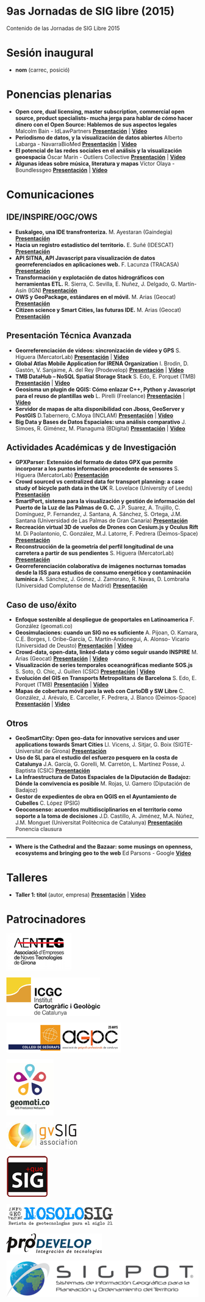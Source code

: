 # 9as Jornadas de SIG libre (2015)

Contenido de las Jornadas de SIG Libre 2015

Sesión inaugural
==================

* **nom** (carrec, posició)

Ponencias plenarias
====================

* **Open core, dual licensing, master subscription, commercial open source, product specialists- mucha jerga para hablar de cómo hacer dinero con el Open Source: Hablemos de sus aspectos legales** Malcolm Bain - IdLawPartners **[Presentación](https://dugi-doc.udg.edu/handle/10256/10220)** | **[Vídeo](http://diobma.udg.edu/handle/10256.1/3748)**
* **Periodismo de datos, y la visualización de datos abiertos** Alberto Labarga - NavarraBioMed **[Presentación](https://dugi-doc.udg.edu/handle/10256/10221)** | **[Vídeo](http://diobma.udg.edu/handle/10256.1/3749)**
* **El potencial de las redes sociales en el análisis y la visualización geoespacia** Óscar Marín - Outliers Collective **[Presentación](https://dugi-doc.udg.edu/handle/10256/10223)** | **[Vídeo](http://diobma.udg.edu/handle/10256.1/3751)**
* **Algunas ideas sobre música, literatura y mapas** Víctor Olaya - Boundlessgeo **[Presentación](https://dugi-doc.udg.edu/handle/10256/10224)** | **[Vídeo](http://diobma.udg.edu/handle/10256.1/3752)**

Comunicaciones
=================

IDE/INSPIRE/OGC/OWS
---------------------------

* **Euskalgeo, una IDE transfronteriza.** M. Ayestaran (Gaindegia) **[Presentación](https://dugi-doc.udg.edu/handle/10256/10239)** 
* **Hacia un registro estadístico del territorio.** E. Suñé (IDESCAT) **[Presentación](https://dugi-doc.udg.edu/handle/10256/10240)** 
* **API SITNA, API Javascript para visualización de datos georreferenciados en aplicaciones web.** F. Lacunza (TRACASA) **[Presentación](https://dugi-doc.udg.edu/handle/10256/10241)** 
* **Transformación y explotación de datos hidrográficos con herramientas ETL.** R. Sierra, C. Sevilla, E. Nuñez, J. Delgado, G. Martín- Asín (IGN) **[Presentación](https://dugi-doc.udg.edu/handle/10256/10242)** 
* **OWS y GeoPackage, estándares en el móvil.** M. Arias (Geocat) **[Presentación](https://dugi-doc.udg.edu/handle/10256/10243)** 
* **Citizen science y Smart Cities, las futuras IDE.** M. Arias (Geocat) **[Presentación](https://dugi-doc.udg.edu/handle/10256/10244)** 

Presentación Técnica Avanzada
---------------------------

* **Georreferenciación de vídeos: sincronización de vídeo y GPS** S. Higuera (MercatorLab) **[Presentación](https://dugi-doc.udg.edu/handle/10256/10225)** | **[Vídeo](http://diobma.udg.edu/handle/10256.1/3753)**
* **Global Atlas Mobile Application for IRENA Organization** I. Brodin, D. Gastón, V. Sanjaime, A. del Rey (Prodevelop) **[Presentación](https://dugi-doc.udg.edu/handle/10256/10226)** | **[Vídeo](http://diobma.udg.edu/handle/10256.1/3754)**
* **TMB DataHub – NoSQL Spatial Storage Stack** S. Edo, E. Porquet (TMB) **[Presentación](https://dugi-doc.udg.edu/handle/10256/10227)** | **[Vídeo](http://diobma.udg.edu/handle/10256.1/3755)**
* **Geosisma un plugin de QGIS: Cómo enlazar C++, Python y Javascript para el reuso de plantillas web** L. Pirelli (Freelance) **[Presentación](https://dugi-doc.udg.edu/handle/10256/10228)** | **[Vídeo](http://diobma.udg.edu/handle/10256.1/3756)**
* **Servidor de mapas de alta disponibilidad con Jboss, GeoServer y PostGIS** D.Tabernero, C.Moya (INCLAM) **[Presentación](https://dugi-doc.udg.edu/handle/10256/10229)** | **[Vídeo](http://diobma.udg.edu/handle/10256.1/3757)**
* **Big Data y Bases de Datos Espaciales: una análisis comparativo** J. Simoes, R. Giménez, M. Planagumà (BDigital) **[Presentación](https://dugi-doc.udg.edu/handle/10256/10230)** | **[Vídeo](http://diobma.udg.edu/handle/10256.1/3758)**

Actividades Académicas y de Investigación
---------------------------

* **GPXParser: Extensión del formato de datos GPX que permite incorporar a los puntos información procedente de sensores** S. Higuera (MercatorLab) **[Presentación](https://dugi-doc.udg.edu/handle/10256/10245)**
* **Crowd sourced vs centralized data for transport planning: a case study of bicycle path data in the UK** R. Lovelace (University of Leeds) **[Presentación](https://dugi-doc.udg.edu/handle/10256/10246)** 
* **SmartPort, sistema para la visualización y gestión de información del Puerto de la Luz de las Palmas de G. C.** J.P. Suarez, A. Trujillo, C. Domínguez, P. Fernandez, J. Santana, A. Sánchez, S. Ortega, J.M. Santana (Universidad de Las Palmas de Gran Canaria) **[Presentación](https://dugi-doc.udg.edu/handle/10256/10247)** 
* **Recreación virtual 3D de vuelos de Drones con Cesium.js y Oculus Rift** M. Di Paolantonio, C. González, M.J. Latorre, F. Pedrera (Deimos-Space) **[Presentación](https://dugi-doc.udg.edu/handle/10256/10248)** 
* **Reconstrucción de la geometría del perfil longitudinal de una carretera a partir de sus pendientes** S. Higuera (MercatorLab) **[Presentación](https://dugi-doc.udg.edu/handle/10256/10249)** 
* **Georreferenciación colaborativa de imágenes nocturnas tomadas desde la ISS para estudios de consumo energético y contaminación lumínica** A. Sánchez, J. Gómez, J. Zamorano, R. Navas, D. Lombraña (Universidad Complutense de Madrid) **[Presentación](https://dugi-doc.udg.edu/handle/10256/10250)**


Caso de uso/éxito
---------------------------

* **Enfoque sostenible al despliegue de geoportales en Latinoamerica** F. González (geomati.co) 
* **Geosimulaciones: cuando un SIG no es suficiente** A. Pijoan, O. Kamara, C.E. Borges, I. Oribe-García, C. Martín-Andonegui, A. Alonso- Vicario (Universidad de Deusto) **[Presentación](https://dugi-doc.udg.edu/handle/10256/10234)** | **[Vídeo](http://diobma.udg.edu/handle/10256.1/3760)**
* **Crowd-data, open-data, linked-data y cómo seguir usando INSPIRE** M. Arias (Geocat) **[Presentación](https://dugi-doc.udg.edu/handle/10256/10235)** | **[Vídeo](http://diobma.udg.edu/handle/10256.1/3761)**
* **Visualización de series temporales oceanográficas mediante SOS.js** S. Soto, O. Chic, J. Guillen (CSIC) **[Presentación](https://dugi-doc.udg.edu/handle/10256/10236)** | **[Vídeo](http://diobma.udg.edu/handle/10256.1/3762)**
* **Evolución del GIS en Transports Metropolitans de Barcelona** S. Edo, E. Porquet (TMB) **[Presentación](https://dugi-doc.udg.edu/handle/10256/10237)** | **[Vídeo](http://diobma.udg.edu/handle/10256.1/3763)**
* **Mapas de cobertura móvil para la web con CartoDB y SW Libre** C. González, J. Arévalo, E. Carceller, F. Pedrera, J. Blanco (Deimos-Space) **[Presentación](https://dugi-doc.udg.edu/handle/10256/10238)** | **[Vídeo](http://diobma.udg.edu/handle/10256.1/3764)**

Otros
--------------------------

* **GeoSmartCity: Open geo-data for innovative services and user applications towards Smart Cities** Ll. Vicens, J. Sitjar, G. Boix (SIGTE-Universitat de Girona) **[Presentación](https://dugi-doc.udg.edu/handle/10256/10368)** 
* **Uso de SL para el estudio del esfuerzo pesquero en la costa de Catalunya** J.A. García, G. Gorelli, M. Carretón, L. Martínez Posse, J. Baptista (CSIC) **[Presentación](https://dugi-doc.udg.edu/handle/10256/10369)** 
* **La Infraestructura de Datos Espaciales de la Diputación de Badajoz: Dónde la convivencia es posible** M. Rojas, U. Gamero (Diputación de Badajoz) 
* **Gestor de expedientes de obra en QGIS en el Ayuntamiento de Cubelles** C. López (PSIG) 
* **Geoconsenso: acuerdos multidisciplinarios en el territorio como soporte a la toma de decisiones** J.D. Castillo, A. Jiménez, M.A. Núñez, J.M. Monguet (Universitat Politècnica de Catalunya) **[Presentación](https://dugi-doc.udg.edu/handle/10256/10370)** 
Ponencia clausura
---------------------------

* **Where is the Cathedral and the Bazaar: some musings on openness, ecosystems and bringing geo to the web** Ed Parsons - Google   **[Vídeo](http://diobma.udg.edu/handle/10256.1/3765)**

Talleres
========

* **Taller 1: titol** (autor, empresa) **[Presentación]()** | **[Vídeo]()**

Patrocinadores
==============

![AENTEG](img/AENTEG.png)

![ICGC](img/Logo-ICGC.png)

![AGPC](img/geografs-AGPC.png)

![geomatico](img/geomatico-web.png)

![gvsig](img/gvSIG.png)

![masquesig](img/masquesig.png)

![nosolosig](img/nosolosig.png)

![prodevelop](img/prodevelop.png)

![sigpothq](img/sigpotHQ.png)
